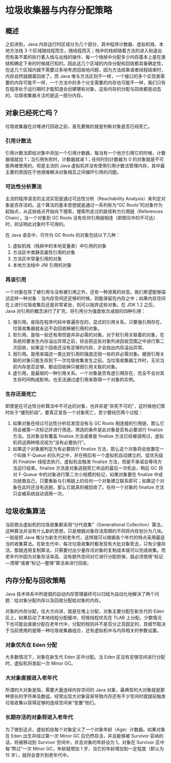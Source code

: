 # 垃圾收集器与内存分配策略



## 概述

之前讲到，Java 内存运行时区域分为几个部分，其中程序计数器、虚拟机栈、本地方法栈 3 个区域随线程而生，随线程而灭；栈中的栈帧随着方法的进入和退出而有条不紊的执行着入栈与出栈的操作，每一个栈帧中分配多少内存基本上是在类结构确定下来的时候就已知的。因此这几个区域的内存分配和回收都具备确定性，在这几个区域内就不需要过多地考虑回收地问题，因为方法结束或者线程结束时，内存自然就跟着回收了。而 Java 堆与方法区则不一样，一个接口的多个实现类需要的内存可能不一样，一个方法中的多个分支需要的内存也可能不一样，我们只有在程序处于运行期时才能知道会创建哪些对象，这些内存的分配与回收都是动态的，垃圾收集器关注的是这一部分内存。

## 对象已经死亡吗？

垃圾收集器在对堆进行回收之前，首先要做的就是判断对象是否已经死亡。

### 引用计数法

引用计数法即给对象中添加一个引用计数器，每当有一个地方引用它的时候，计数器值就加 1；当引用失败时，计数器就减 1；任何时刻计数器为 0 的对象就是不可能再被使用的。但是主流的 Java 虚拟机并没有使用引用计数法管理内存，其中最主要的原因在于他很难解决对象相互之间循环引用的问题。

### 可达性分析算法

主流的程序语言的主流实现是通过可达性分析（Reachability Analysis）来判定对象是否存活的。这个算法的基本思想就是通过一系列称为“GC Roots”的对象作为起始点，从这些结点开始向下搜索，搜索所走过的路径称为引用链（References Chain），当一个对象到 GC Roots 没有任何引用链相连（即图论中的不可达）时，则证明此对象时不可用的。

在 Java 语言中，可作为 GC Roots 的对象包括以下几种：

1. 虚拟机栈（栈帧中的本地变量表）中引用的对象
2. 方法区中类静态属性引用的对象
3. 方法区中常量引用的对象
4. 本地方法栈中 JNI 引用的对象

### 再谈引用

一个对象在除了被引用与没有被引用之外，还有一种游离的状态。我们希望能够描述这样一种对象：当内存空间还足够的时候，则能保留在内存之中；如果内存空间在上进行垃圾收集后还是非常紧张，则可以抛弃这些对象。在 JDK 1.2 之后，Java 对引用的概念进行了扩充，将引用分为强度依次减弱的四种引用：

1. 强引用。是指在程序代码中普遍存在的，显式的引用关系。只要强引用存在，垃圾收集器就永远不会回收掉被引用的对象。
2. 软引用。是指一些还有用但是并非必需的对象。对于软引用关联着的对象，在系统将要发生内存溢出异常之前，将会把这些对象列进回收范围之中进行第二次回收，如果这个回收还没有足够的内存，才会抛出内存溢出异常。
3. 弱引用。是用来描述一类比软引用的强度还弱一些的非必需对象。被弱引用关联的对象只能生存到下一次垃圾收集发生之前。当垃圾收集器工作时，无论当前内存是否足够，都会回收掉只被弱引用关联的对象。
4. 虚引用。是最弱的一种引用关系。一个对象是否有虚引用存在，完全不会对其生存时间构成影响，也无法通过虚引用来取得一个对象的实例。

### 生存还是死亡

即使是在可达性分析算法中不可达的对象，也并非是“非死不可的”，这时候他们暂时处于“缓刑阶段”。要真正宣告一个对象死亡，至少要经历两个过程：

1. 如果对象在经过可达性分析后发现没有与 GC Roots 相连接的引用链，那么它将会被第一次标记并进行筛选，筛选的条件是此对象是否有必要进行 finalize 方法。当对象没有覆盖 finalize 方法或者是 finalize 方法已经被调用过，虚拟机将这两种情况视为“没有必要执行”。
2. 如果这个对象被判定为有必要执行 finalize 方法，那么这个对象将会放置在一个叫做 F-Queue 的队列之中，并在稍后有一个虚拟机自动建立的、低优先级的 Finalizer 线程去执行。虚拟机会触发 finalize 方法，但是不承诺会等待方法运行结束。finalize 方法是对象逃脱死亡命运的最后一次机会，稍后 GC 将对 F-Queue 中的对象进行第二次小规模的标记，如果对象要在 finalize 中成功拯救自己，只要重新与引用链上的任何一个对象建立联系即可；如果这个对象在此时还没有逃脱，那么它就真的被回收了。任何一个对象的 finalize 方法只会被系统自动调用一次。



## 垃圾收集算法

当前商业虚拟机的垃圾收集都采用“分代收集”（Generational Collection）算法，这种算法并没有什么新的思想，只是根据对象存活周期的不同将内存划分为几块。一般是把 Java 堆分为新生代和老年代，这样就可以根据各个年代的特点采用最适当的收集算法。在新生代中，每次垃圾收集时都发现有大批对象死去，只有少量存活，那就选用复制算法，只需要付出少量存活对象的复制成本就可以完成收集。而老年代中因为对象存活率高、没有额外空间对它进行分配担保，就必须使用“标记—清理”或者“标记—整理”算法来进行回收。



## 内存分配与回收策略

Java 技术体系中所提倡的自动内存管理最终可以归结为自动化地解决了两个问题：给对象分配内存以及回收分配给对象的内存。

对象的内存分配，往大方向讲，就是在堆上分配，对象主要分配在新生代的 Eden 区上，如果启动了本地线程分配缓冲，将按线程优先在 TLAB 上分配。少数情况下也可能会直接分配在老年代中，分配的规则并不是百分之百固定的，其细节取决于当前使用的是哪一种垃圾收集器组合，还有虚拟机中与内存相关的参数设置。

### 对象优先在 Eden 分配

大多数情况下，对象在新生代 Eden 区中分配。当 Eden 区没有足够空间进行分配时，虚拟机将发起一次 Minor GC。

### 大对象直接进入老年代

所谓的大对象是指，需要大量连续内存空间的 Java 对象，最典型的大对象就是那种很长的字符串及数组，经常出现大对象容易导致内存还有不少空间时就提前触发垃圾收集以获得足够的连续空间来“安置”他们。

### 长期存活的对象将进入老年代

为了做到这点，虚拟机给每个对象定义了一个对象年龄（Age）计数器。如果对象在 Eden 出生并经过第一次 Minor GC 后仍然存活，并且能够被 Survivor 容纳的话，将被移动到 Survivor 空间中，并且对象的年龄设为 1。对象在 Survivor 区中每“熬过”一次 Minor GC，年龄就增加 1 岁，当它的年龄增加到一定程度（默认为 15 岁），就将会晋升到老年代中。

